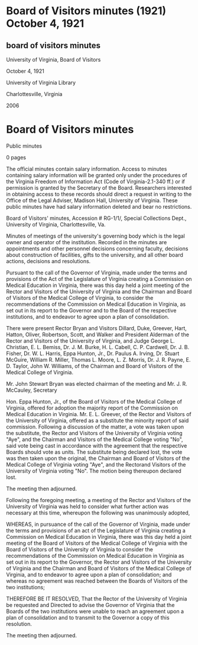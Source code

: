 Board of Visitors minutes (1921) October 4, 1921
================================================

board of visitors minutes
-------------------------

University of Virginia, Board of Visitors

October 4, 1921

University of Virginia Library

Charlottesville, Virginia

2006

Board of Visitors minutes
=========================

Public minutes

0 pages

The official minutes contain salary information. Access to minutes containing salary information will be granted only under the procedures of the Virginia Freedom of Information Act (Code of Virginia-2.1-340 ff.) or if permission is granted by the Secretary of the Board. Researchers interested in obtaining access to these records should direct a request in writing to the Office of the Legal Adviser, Madison Hall, University of Virginia. These public minutes have had salary information deleted and bear no restrictions.

Board of Visitors' minutes, Accession # RG-1/1/, Special Collections Dept., University of Virginia, Charlottesville, Va.

Minutes of meetings of the university's governing body which is the legal owner and operator of the institution. Recorded in the minutes are appointments and other personnel decisions concerning faculty, decisions about construction of facilities, gifts to the university, and all other board actions, decisions and resolutions.

Pursuant to the call of the Governor of Virginia, made under the terms and provisions of the Act of the Legislature of Virginia creating a Commission on Medical Education in Virginia, there was this day held a joint meeting of the Rector and Visitors of the University of Virginia and the Chairman and Board of Visitors of the Medical College of Virginia, to consider the recommendations of the Commission on Medical Education in Virginia, as set out in its report to the Governor and to the Board of the respective institutions, and to endeavor to agree upon a plan of consolidation.

There were present Rector Bryan and Visitors Dillard, Duke, Greever, Hart, Hatton, Oliver, Robertson, Scott, and Walker and President Alderman of the Rector and Visitors of the University of Virginia, and Judge George L. Christian, E. L. Bemiss, Dr. J. M. Burke, H. L. Cabell, C. P. Cardwell, Dr. J. B. Fisher, Dr. W. L. Harris, Eppa Hunton, Jr., Dr. Paulus A. Irving, Dr. Stuart McGuire, William R. Miller, Thomas L. Moore, L. Z. Morris, Dr. J. R. Payne, E. D. Taylor, John W. Williams, of the Chairman and Board of Visitors of the Medical College of Virginia.

Mr. John Stewart Bryan was elected chairman of the meeting and Mr. J. R. McCauley, Secretary

Hon. Eppa Hunton, Jr., of the Board of Visitors of the Medical College of Virginia, offered for adoption the majority report of the Commission on Medical Education in Virginia. Mr. E. L. Greever, of the Rector and Visitors of the University of Virginia, offered as a substitute the minority report of said commission. Following a discussion of the matter, a vote was taken upon the substitute, the Rector and Visitors of the University of Virginia voting "Aye", and the Chairman and Visitors of the Medical College voting "No", said vote being cast in accordance with the agreement that the respective Boards should vote as units. The substitute being declared lost, the vote was then taken upon the original, the Chairman and Board of Visitors of the Medical College of Virginia voting "Aye", and the Rectorand Visitors of the University of Virginia voting "No". The motion being thereupon declared lost.

The meeting then adjourned.

Following the foregoing meeting, a meeting of the Rector and Visitors of the University of Virginia was held to consider what further action was necessary at this time, whereupon the following was unanimously adopted,

WHEREAS, in pursuance of the call of the Governor of Virginia, made under the terms and provisions of an act of the Legislature of Virginia creating a Commission on Medical Education in Virginia, there was this day held a joint meeting of the Board of Visitors of the Medical College of Virginia with the Board of Visitors of the University of Virginia to consider the recommendations of the Commission on Medical Education in Virginia as set out in its report to the Governor, the Rector and Visitors of the University of Virginia and the Chairman and Board of Visitors of the Medical College of Virginia, and to endeavor to agree upon a plan of consolidation; and whereas no agreement was reached between the Boards of Visitors of the two institutions;

THEREFORE BE IT RESOLVED, That the Rector of the University of Virginia be requested and Directed to advise the Governor of Virginia that the Boards of the two institutions were unable to reach an agreement upon a plan of consolidation and to transmit to the Governor a copy of this resolution.

The meeting then adjourned.